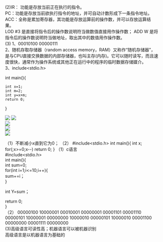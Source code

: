 (2)IR： 功能是存放当前正在执行的指令。   
PC：功能是存放当前欲执行指令的地址，并可自动计数形成下一条指令地址。     
ACC：全称是累加寄存器，其功能是存放运算前的操作数，并可以存放运算结果。   
LOD #3 是直接将指令后的操作数说明符当做数值直接用作操作数； ADD W 是将指令后的操作数说明符当做地址，取出其中的数值用作操作数。  
(3)  1、00010100 00000111  
2、随机存取存储器（random access memory，RAM）又称作“随机存储器”，是与CPU直接交换数据的内部存储器，也叫主存(内存)。它可以随时读写，而且速度很快，通常作为操作系统或其他正在运行中的程序的临时数据存储媒介。  
3、include<stdio.h>  

int main(){

	int x=1;
	int m=2;
	int y=x+m;
	return 0;
}

![](http://a4.qpic.cn/psb?/V12GQjH33ZNTb2/rST3C.0lZsJ6Jh2AE60*MDDkMvqPtXud6bmUthJV7*w!/m/dL8AAAAAAAAA&bo=UAI4AQAAAAADB0k!&rf=photolist) 
![](http://a2.qpic.cn/psb?/V12GQjH33ZNTb2/AN6FlU24eEZevPMqJH*jLbGsx.MICzjOLUEJjfvM9oo!/m/dLkAAAAAAAAA&bo=iAJvAQAAAAACB8c!&rf=photolist)    
![](http://a4.qpic.cn/psb?/V12GQjH33ZNTb2/JgZo0fBNKtDUfvsj5yF8fdX2Boina908EbdSUCmV95o!/m/dFMBAAAAAAAA&bo=iAJvAQAAAAACB8c!&rf=photolist)   
![](http://a4.qpic.cn/psb?/V12GQjH33ZNTb2/HnDYTTnYI12IFT2Mleepg5LS4La3p8ECG6izRREUmuY!/m/dL8AAAAAAAAA&bo=bQJHAQAAAAADBws!&rf=photolist)  
![](http://a3.qpic.cn/psb?/V12GQjH33ZNTb2/gJVQhrCqQ7ydobQvGFxZfCdr2ny*JOn2TJJ7C6aDX6s!/m/dFIBAAAAAAAA&bo=mQB0AAAAAAADB88!&rf=photolist)   

 





（1）不断减小x直到它为0；
（2）
#include<stdio.h>
int main(){
int x;
for(;x>=0;x--)
return 0;
}
 （1）c语言  
 #include<stdio.h>  
 int main(){  
        int sum=0;  
		for(int i=1;i<=10;i++){  
			sum+=i；  
		}  

 int Y=sum； 
 
return 0;  
 }   
 （2） 00000100   10000001 00010001   00000001 00001101   00001110 00000101   10000001 00000000   10000010 00000101   10000010 00001100   00000000 00001111   00000000   
 (3)高级语言可读性高；机器语言可以被机器识别  
 高级语言是以机器语言为基础的
